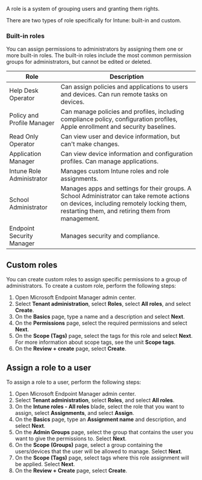 A role is a system of grouping users and granting them rights.

There are two types of role specifically for Intune: built-in and custom.

### Built-in roles

You can assign permissions to administrators by assigning them one or more built-in roles. The built-in roles include the most common permission groups for administrators, but cannot be edited or deleted.

| Role         | Description                                     |
|----------------------------|---------------------------------------------------------------------------------------------------------------------------------|
| Help Desk Operator         | Can assign policies and applications to users and devices. Can run remote tasks on devices.                                     |
| Policy and Profile Manager | Can manage policies and profiles, including compliance policy, configuration profiles, Apple enrollment and security baselines. |
| Read Only Operator         | Can view user and device information, but can't make changes.                                                                  |
| Application Manager        | Can view device information and configuration profiles. Can manage applications.                                                |
| Intune Role Administrator  | Manages custom Intune roles and role assignments.                                                                               |
| School Administrator       | Manages apps and settings for their groups. A School Administrator can take remote actions on devices, including remotely locking them, restarting them, and retiring them from management. |
| Endpoint Security Manager  | Manages security and compliance. |

## Custom roles

 You can create custom roles to assign specific permissions to a group of administrators. To create a custom role, perform the following steps:

1. Open Microsoft Endpoint Manager admin center.
1. Select **Tenant administration**, select **Roles**, select **All roles**, and select **Create**.
1. On the **Basics** page, type a name and a description and select **Next**.
1. On the **Permissions** page, select the required permissions and select **Next**.
1. On the **Scope (Tags)** page, select the tags for this role and select **Next**. For more information about scope tags, see the unit **Scope tags**.
1. On the **Review + create** page, select **Create**.

## Assign a role to a user

To assign a role to a user, perform the following steps:

1. Open Microsoft Endpoint Manager admin center.
1. Select **Tenant administration**, select **Roles**, and select **All roles**.
1. On the **Intune roles - All roles** blade, select the role that you want to assign, select **Assignments**, and select **Assign**.
1. On the **Basics** page, type an **Assignment name** and description, and select **Next**.
1. On the **Admin Groups** page, select the group that contains the user you want to give the permissions to. Select **Next**.
1. On the **Scope (Groups)** page, select a group containing the users/devices that the user will be allowed to manage. Select **Next**.
1. On the **Scope (Tags)** page, select tags where this role assignment will be applied. Select **Next**.
1. On the **Review + Create** page, select **Create**.
